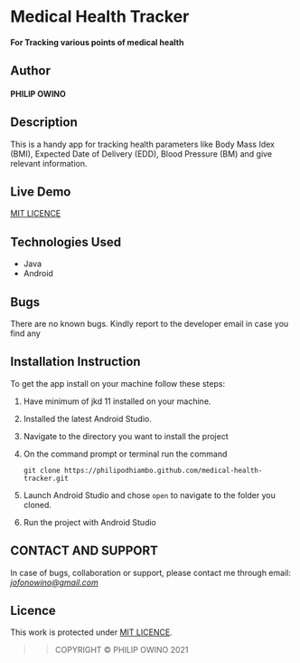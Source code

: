 
# Medical Health Tracker

#### For Tracking various points of medical health

## Author

#### PHILIP OWINO

## Description

This is a handy app for tracking health parameters like Body Mass Idex (BMI), Expected Date of Delivery (EDD), Blood Pressure (BM) and give relevant information.

## Live Demo

[MIT LICENCE](https://user-images.githubusercontent.com/36165162/134950741-bd4a6c0c-52a5-4c05-a95b-4223b2e0ae8c.mp4)





## Technologies Used
- Java
- Android


## Bugs

There are no known bugs. Kindly report to the developer email in case you find any

## Installation Instruction

To get the app install on your machine follow these steps:
1. Have minimum of jkd 11 installed on your machine.
1. Installed the latest Android Studio.
1. Navigate to the directory you want to install the project
1. On the command prompt or terminal run the command

    ```
    git clone https://philipodhiambo.github.com/medical-health-tracker.git
    ```
1. Launch Android Studio and chose ``open`` to navigate to the folder you cloned.

1. Run the project with Android Studio

## CONTACT AND SUPPORT
In case of bugs, collaboration or support, please contact me through email: *jofonowino@gmail.com*

## Licence

This work is protected under [MIT LICENCE](LICENCE).

>>COPYRIGHT &copy; PHILIP OWINO 2021
